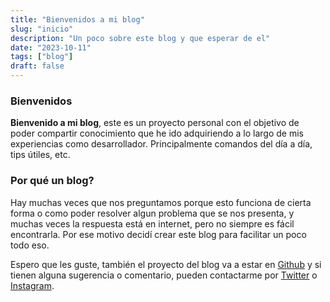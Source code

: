 ```yaml
---
title: "Bienvenidos a mi blog"
slug: "inicio"
description: "Un poco sobre este blog y que esperar de el"
date: "2023-10-11"
tags: ["blog"]
draft: false
---
```


### Bienvenidos

**Bienvenido a mi blog**, este es un proyecto personal con el objetivo de poder compartir conocimiento que he ido adquiriendo a lo largo de mis experiencias como desarrollador. Principalmente comandos del día a día, tips útiles, etc.

### Por qué un blog?
Hay muchas veces que nos preguntamos porque esto funciona de cierta forma o como poder resolver algun problema que se nos presenta, y muchas veces la respuesta está en internet, pero no siempre es fácil encontrarla. Por ese motivo decidí crear este blog para facilitar un poco todo eso.

Espero que les guste, también el proyecto del blog va a estar en <a href="https://github.com/chelo91/carpincho-dev" target="_blank">Github</a> y si tienen alguna sugerencia o comentario, pueden contactarme por <a href="https://twitter.com/soyxhelo" target="_blank">Twitter</a> o <a href="https://instagram.com/soych3lo" target="_blank">Instagram</a>.